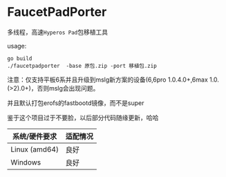 # FaucetPadPorter

多线程，高速`Hyperos Pad`包移植工具

usage:

```shell
go build
./faucetpadporter  -base 原包.zip -port 移植包.zip
```
注意：仅支持平板6系并且升级到mslg新方案的设备(6,6pro 1.0.4.0+,6max 1.0.(>2).0+)，否则mslg会出现问题。

并且默认打包erofs的fastbootd镜像，而不是super

鉴于这个项目过于不要脸，以后部分代码随缘更新，哈哈


| 系统/硬件要求 | 适配情况 |
|--------------|---------|
| Linux (amd64) | 良好    |
| Windows      | 良好   |

